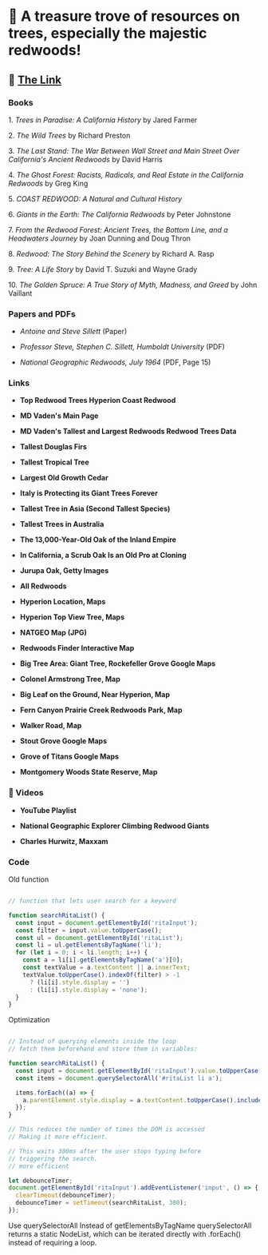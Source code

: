 # 🌲 A treasure trove of resources on trees, especially the majestic redwoods!

## 🔗 [The Link](https://treesinfo.netlify.app/)

### Books

1\. *Trees in Paradise: A California History* by Jared Farmer

2\. *The Wild Trees* by Richard Preston

3\. *The Last Stand: The War Between Wall Street and Main Street Over California's Ancient Redwoods* by David Harris

4\. *The Ghost Forest: Racists, Radicals, and Real Estate in the California Redwoods* by Greg King

5\. *COAST REDWOOD: A Natural and Cultural History*

6\. *Giants in the Earth: The California Redwoods* by Peter Johnstone

7\. *From the Redwood Forest: Ancient Trees, the Bottom Line, and a Headwaters Journey* by Joan Dunning and Doug Thron

8\. *Redwood: The Story Behind the Scenery* by Richard A. Rasp

9\. *Tree: A Life Story* by David T. Suzuki and Wayne Grady

10\. *The Golden Spruce: A True Story of Myth, Madness, and Greed* by John Vaillant

### Papers and PDFs

- *Antoine and Steve Sillett* (Paper)

- *Professor Steve, Stephen C. Sillett, Humboldt University* (PDF)

- *National Geographic Redwoods, July 1964* (PDF, Page 15)

### Links

- **Top Redwood Trees Hyperion Coast Redwood**

- **MD Vaden's Main Page**

- **MD Vaden's Tallest and Largest Redwoods Redwood Trees Data**

- **Tallest Douglas Firs**

- **Tallest Tropical Tree**

- **Largest Old Growth Cedar**

- **Italy is Protecting its Giant Trees Forever**

- **Tallest Tree in Asia (Second Tallest Species)**

- **Tallest Trees in Australia**

- **The 13,000-Year-Old Oak of the Inland Empire**

- **In California, a Scrub Oak Is an Old Pro at Cloning**

- **Jurupa Oak, Getty Images**

- **All Redwoods**

- **Hyperion Location, Maps**

- **Hyperion Top View Tree, Maps**

- **NATGEO Map (JPG)**

- **Redwoods Finder Interactive Map**

- **Big Tree Area: Giant Tree, Rockefeller Grove Google Maps**

- **Colonel Armstrong Tree, Map**

- **Big Leaf on the Ground, Near Hyperion, Map**

- **Fern Canyon Prairie Creek Redwoods Park, Map**

- **Walker Road, Map**

- **Stout Grove Google Maps**

- **Grove of Titans Google Maps**

- **Montgomery Woods State Reserve, Map**

### 🎥 Videos

- **YouTube Playlist**

- **National Geographic Explorer Climbing Redwood Giants**

- **Charles Hurwitz, Maxxam**


### Code

Old function

```javascript

// function that lets user search for a keyword

function searchRitaList() {
  const input = document.getElementById('ritaInput');
  const filter = input.value.toUpperCase();
  const ul = document.getElementById('ritaList');
  const li = ul.getElementsByTagName('li');
  for (let i = 0; i < li.length; i++) {
    const a = li[i].getElementsByTagName('a')[0];
    const textValue = a.textContent || a.innerText;
    textValue.toUpperCase().indexOf(filter) > -1
      ? (li[i].style.display = '')
      : (li[i].style.display = 'none');
  }
}
```
Optimization 



```javascript

// Instead of querying elements inside the loop
// fetch them beforehand and store them in variables:

function searchRitaList() {
  const input = document.getElementById('ritaInput').value.toUpperCase();
  const items = document.querySelectorAll('#ritaList li a');

  items.forEach((a) => {
    a.parentElement.style.display = a.textContent.toUpperCase().includes(input) ? '' : 'none';
  });
}

// This reduces the number of times the DOM is accessed
// Making it more efficient.
```


```javascript
// This waits 300ms after the user stops typing before 
// triggering the search.
// more efficient 

let debounceTimer;
document.getElementById('ritaInput').addEventListener('input', () => {
  clearTimeout(debounceTimer);
  debounceTimer = setTimeout(searchRitaList, 300);
});

```

Use querySelectorAll Instead of getElementsByTagName
querySelectorAll returns a static NodeList, which can be iterated directly with .forEach() instead of requiring a loop.




